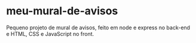 # meu-mural-de-avisos
Pequeno projeto de mural de avisos, feito em node e express no back-end e HTML, CSS e JavaScript no front.
